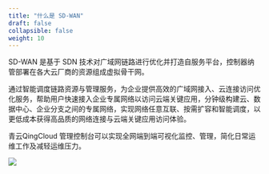 ```yaml
---
title: "什么是 SD-WAN"
draft: false
collapsible: false
weight: 10
---
```


SD-WAN 是基于 SDN 技术对广域网链路进行优化并打造自服务平台，控制器纳管部署在各大云厂商的资源组成虚拟骨干网。

通过智能调度链路资源与管理服务，为企业提供高效的广域网接入、云连接访问优化服务，帮助用户快速接入企业专属网络以访问云端关键应用，分钟级构建云、数据中心、企业分支之间的专属网络，实现网络任意互联、按需扩容和智能调度，以更低成本获得高品质的网络连接与云端关键应用访问体验。

青云QingCloud 管理控制台可以实现全网端到端可视化监控、管理，简化日常运维工作及减轻运维压力。

![](../../_images/architecture.png)





